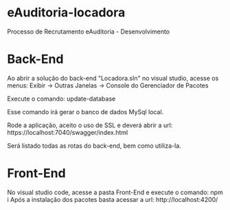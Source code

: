 # eAuditoria-locadora

Processo de Recrutamento eAuditoria - Desenvolvimento

# Back-End

Ao abrir a solução do back-end "Locadora.sln" no visual studio, acesse os menus: Exibir -> Outras Janelas -> Console do Gerenciador de Pacotes

Execute o comando: update-database

Esse comando irá gerar o banco de dados MySql local.

Rode a aplicação, aceito o uso de SSL e deverá abrir a url: https://localhost:7040/swagger/index.html

Será listado todas as rotas do back-end, bem como utiliza-la.

# Front-End

No visual studio code, acesse a pasta Front-End e execute o comando: npm i
Após a instalação dos pacotes basta acessar a url: http://localhost:4200/
